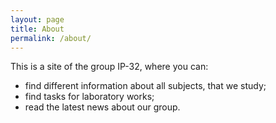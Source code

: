 ```yaml
---
layout: page
title: About
permalink: /about/
---
```

This is a site of the group IP-32, where you can:

* find different information about all subjects, that we study;
* find tasks for laboratory works;
* read the latest news about our group.


